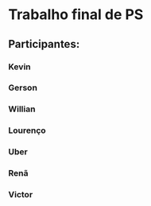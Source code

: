 # Trabalho final de PS
## Participantes:
### Kevin
### Gerson
### Willian
### Lourenço
### Uber
### Renã
### Victor
 
